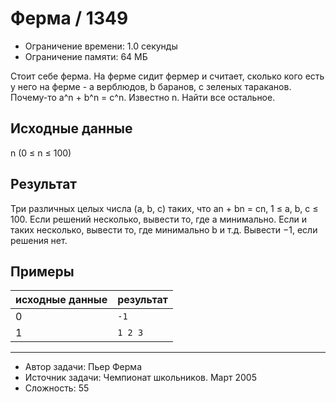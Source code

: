 # Ферма / 1349

* Ограничение времени: 1.0 секунды
* Ограничение памяти: 64 МБ

Стоит себе ферма. На ферме сидит фермер и считает, сколько кого есть у него на ферме - a верблюдов, b баранов, с зеленых тараканов. Почему-то a^n + b^n = c^n. Известно n. Найти все остальное.

## Исходные данные

n (0 ≤ n ≤ 100)

## Результат

Три различных целых числа (а, b, c) таких, что аn + bn = cn, 1 ≤ a, b, c ≤ 100. Если решений несколько, вывести то, где a минимально. Если и таких несколько, вывести то, где минимально b и т.д. Вывести −1, если решения нет.

## Примеры

| исходные данные | результат |
| --------------- | --------- |
| 0               | `-1`      |
| 1               | `1 2 3`   |

---

* Автор задачи: Пьер Ферма
* Источник задачи: Чемпионат школьников. Март 2005
* Сложность: 55